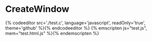 # CreateWindow

{% codeeditor src='./test.c', language='javascript', readOnly='true', theme='github'  %}{% endcodeeditor %}
{% emscripten js="test.js", mem="test.html.js" %}{% endemscripten %}
